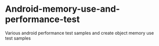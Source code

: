# Android-memory-use-and-performance-test
Various android performance test samples and create object memory use test samples
